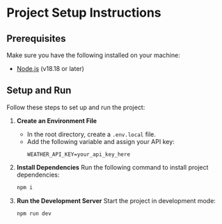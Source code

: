 # Project Setup Instructions

## Prerequisites

Make sure you have the following installed on your machine:

- [Node.js](https://nodejs.org/) (v18.18 or later)

## Setup and Run

Follow these steps to set up and run the project:

1. **Create an Environment File**

   - In the root directory, create a `.env.local` file.
   - Add the following variable and assign your API key:
     ```
     WEATHER_API_KEY=your_api_key_here
     ```

2. **Install Dependencies**
   Run the following command to install project dependencies:

   ```sh
   npm i
   ```

3. **Run the Development Server**
   Start the project in development mode:
   ```sh
   npm run dev
   ```
